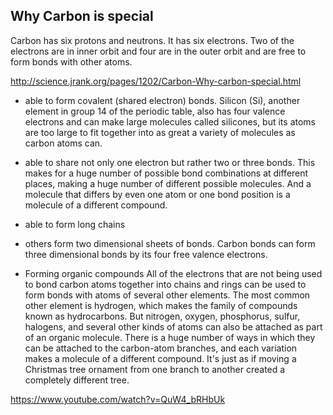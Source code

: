 
## Why Carbon is special

Carbon has six protons and neutrons. It has six electrons. Two of the electrons are in inner orbit and four are in the outer orbit and are free to form bonds with other atoms. 

http://science.jrank.org/pages/1202/Carbon-Why-carbon-special.html

- able to form covalent (shared electron) bonds.
Silicon (Si), another element in group 14 of the periodic table, also has four valence electrons and can make large molecules called silicones, but its atoms are too large to fit together into as great a variety of molecules as carbon atoms can.

- able to share not only one electron but rather two or three bonds. 
This makes for a huge number of possible bond combinations at different places, making a huge number of different possible molecules. And a molecule that differs by even one atom or one bond position is a molecule of a different compound.

- able to form long chains
- others form two dimensional sheets of bonds. Carbon bonds can form three dimensional bonds by its four free valence electrons. 
- Forming organic compounds
All of the electrons that are not being used to bond carbon atoms together into chains and rings can be used to form bonds with atoms of several other elements. The most common other element is hydrogen, which makes the family of compounds known as hydrocarbons. But nitrogen, oxygen, phosphorus, sulfur, halogens, and several other kinds of atoms can also be attached as part of an organic molecule. There is a huge number of ways in which they can be attached to the carbon-atom branches, and each variation makes a molecule of a different compound. It's just as if moving a Christmas tree ornament from one branch to another created a completely different tree.

https://www.youtube.com/watch?v=QuW4_bRHbUk

